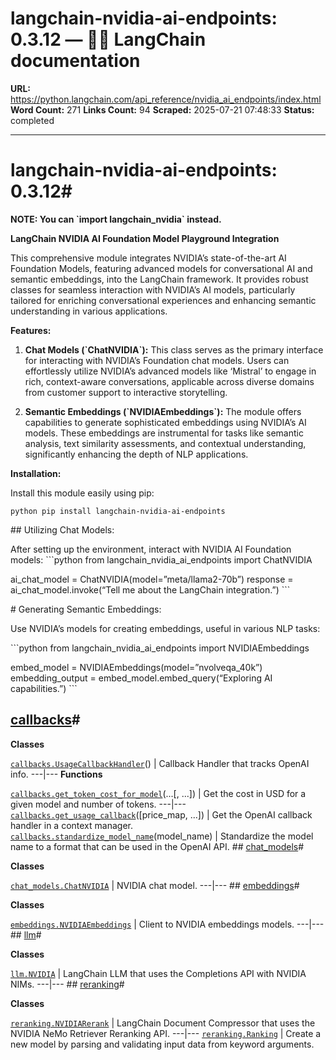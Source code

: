 # langchain-nvidia-ai-endpoints: 0.3.12 — 🦜🔗 LangChain  documentation

**URL:** https://python.langchain.com/api_reference/nvidia_ai_endpoints/index.html
**Word Count:** 271
**Links Count:** 94
**Scraped:** 2025-07-21 07:48:33
**Status:** completed

---

# langchain-nvidia-ai-endpoints: 0.3.12\#

**NOTE: You can \`import langchain\_nvidia\` instead.**

**LangChain NVIDIA AI Foundation Model Playground Integration**

This comprehensive module integrates NVIDIA’s state-of-the-art AI Foundation Models, featuring advanced models for conversational AI and semantic embeddings, into the LangChain framework. It provides robust classes for seamless interaction with NVIDIA’s AI models, particularly tailored for enriching conversational experiences and enhancing semantic understanding in various applications.

**Features:**

  1. **Chat Models \(\`ChatNVIDIA\`\):** This class serves as the primary interface for interacting with NVIDIA’s Foundation chat models. Users can effortlessly utilize NVIDIA’s advanced models like ‘Mistral’ to engage in rich, context-aware conversations, applicable across diverse domains from customer support to interactive storytelling.

  2. **Semantic Embeddings \(\`NVIDIAEmbeddings\`\):** The module offers capabilities to generate sophisticated embeddings using NVIDIA’s AI models. These embeddings are instrumental for tasks like semantic analysis, text similarity assessments, and contextual understanding, significantly enhancing the depth of NLP applications.

**Installation:**

Install this module easily using pip:

``python pip install langchain-nvidia-ai-endpoints ``

\#\# Utilizing Chat Models:

After setting up the environment, interact with NVIDIA AI Foundation models: \`\`\`python from langchain\_nvidia\_ai\_endpoints import ChatNVIDIA

ai\_chat\_model = ChatNVIDIA\(model=”meta/llama2-70b”\) response = ai\_chat\_model.invoke\(“Tell me about the LangChain integration.”\) \`\`\`

\# Generating Semantic Embeddings:

Use NVIDIA’s models for creating embeddings, useful in various NLP tasks:

\`\`\`python from langchain\_nvidia\_ai\_endpoints import NVIDIAEmbeddings

embed\_model = NVIDIAEmbeddings\(model=”nvolveqa\_40k”\) embedding\_output = embed\_model.embed\_query\(“Exploring AI capabilities.”\) \`\`\`

## [callbacks](https://python.langchain.com/api_reference/nvidia_ai_endpoints/callbacks.html#langchain-nvidia-ai-endpoints-callbacks)\#

**Classes**

[`callbacks.UsageCallbackHandler`](https://python.langchain.com/api_reference/nvidia_ai_endpoints/callbacks/langchain_nvidia_ai_endpoints.callbacks.UsageCallbackHandler.html#langchain_nvidia_ai_endpoints.callbacks.UsageCallbackHandler "langchain_nvidia_ai_endpoints.callbacks.UsageCallbackHandler")\(\) | Callback Handler that tracks OpenAI info.   ---|---      **Functions**

[`callbacks.get_token_cost_for_model`](https://python.langchain.com/api_reference/nvidia_ai_endpoints/callbacks/langchain_nvidia_ai_endpoints.callbacks.get_token_cost_for_model.html#langchain_nvidia_ai_endpoints.callbacks.get_token_cost_for_model "langchain_nvidia_ai_endpoints.callbacks.get_token_cost_for_model")\(...\[, ...\]\) | Get the cost in USD for a given model and number of tokens.   ---|---   [`callbacks.get_usage_callback`](https://python.langchain.com/api_reference/nvidia_ai_endpoints/callbacks/langchain_nvidia_ai_endpoints.callbacks.get_usage_callback.html#langchain_nvidia_ai_endpoints.callbacks.get_usage_callback "langchain_nvidia_ai_endpoints.callbacks.get_usage_callback")\(\[price\_map, ...\]\) | Get the OpenAI callback handler in a context manager.   [`callbacks.standardize_model_name`](https://python.langchain.com/api_reference/nvidia_ai_endpoints/callbacks/langchain_nvidia_ai_endpoints.callbacks.standardize_model_name.html#langchain_nvidia_ai_endpoints.callbacks.standardize_model_name "langchain_nvidia_ai_endpoints.callbacks.standardize_model_name")\(model\_name\) | Standardize the model name to a format that can be used in the OpenAI API.      ## [chat\_models](https://python.langchain.com/api_reference/nvidia_ai_endpoints/chat_models.html#langchain-nvidia-ai-endpoints-chat-models)\#

**Classes**

[`chat_models.ChatNVIDIA`](https://python.langchain.com/api_reference/nvidia_ai_endpoints/chat_models/langchain_nvidia_ai_endpoints.chat_models.ChatNVIDIA.html#langchain_nvidia_ai_endpoints.chat_models.ChatNVIDIA "langchain_nvidia_ai_endpoints.chat_models.ChatNVIDIA") | NVIDIA chat model.   ---|---      ## [embeddings](https://python.langchain.com/api_reference/nvidia_ai_endpoints/embeddings.html#langchain-nvidia-ai-endpoints-embeddings)\#

**Classes**

[`embeddings.NVIDIAEmbeddings`](https://python.langchain.com/api_reference/nvidia_ai_endpoints/embeddings/langchain_nvidia_ai_endpoints.embeddings.NVIDIAEmbeddings.html#langchain_nvidia_ai_endpoints.embeddings.NVIDIAEmbeddings "langchain_nvidia_ai_endpoints.embeddings.NVIDIAEmbeddings") | Client to NVIDIA embeddings models.   ---|---      ## [llm](https://python.langchain.com/api_reference/nvidia_ai_endpoints/llm.html#langchain-nvidia-ai-endpoints-llm)\#

**Classes**

[`llm.NVIDIA`](https://python.langchain.com/api_reference/nvidia_ai_endpoints/llm/langchain_nvidia_ai_endpoints.llm.NVIDIA.html#langchain_nvidia_ai_endpoints.llm.NVIDIA "langchain_nvidia_ai_endpoints.llm.NVIDIA") | LangChain LLM that uses the Completions API with NVIDIA NIMs.   ---|---      ## [reranking](https://python.langchain.com/api_reference/nvidia_ai_endpoints/reranking.html#langchain-nvidia-ai-endpoints-reranking)\#

**Classes**

[`reranking.NVIDIARerank`](https://python.langchain.com/api_reference/nvidia_ai_endpoints/reranking/langchain_nvidia_ai_endpoints.reranking.NVIDIARerank.html#langchain_nvidia_ai_endpoints.reranking.NVIDIARerank "langchain_nvidia_ai_endpoints.reranking.NVIDIARerank") | LangChain Document Compressor that uses the NVIDIA NeMo Retriever Reranking API.   ---|---   [`reranking.Ranking`](https://python.langchain.com/api_reference/nvidia_ai_endpoints/reranking/langchain_nvidia_ai_endpoints.reranking.Ranking.html#langchain_nvidia_ai_endpoints.reranking.Ranking "langchain_nvidia_ai_endpoints.reranking.Ranking") | Create a new model by parsing and validating input data from keyword arguments.